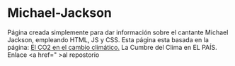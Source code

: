 # Michael-Jackson
Página creada simplemente para dar información sobre el cantante Michael Jackson, empleando HTML, JS y CSS.
Esta página esta basada en la página: <a href="https://elpais.com/especiales/2019/el-co2-en-el-cambio-climatico/">El CO2 en el cambio climático.</a> La Cumbre del Clima en EL PAÍS.
Enlace <a href=" >al repostorio
